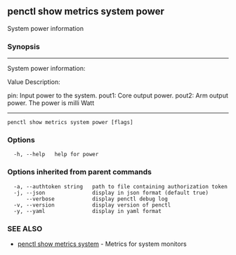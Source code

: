 ## penctl show metrics system power

System power information

### Synopsis



---------------------------------
 System power information:


Value Description:

pin: Input power to the system.
pout1: Core output power.
pout2: Arm output power.
The power is milli Watt


---------------------------------


```
penctl show metrics system power [flags]
```

### Options

```
  -h, --help   help for power
```

### Options inherited from parent commands

```
  -a, --authtoken string   path to file containing authorization token
  -j, --json               display in json format (default true)
      --verbose            display penctl debug log
  -v, --version            display version of penctl
  -y, --yaml               display in yaml format
```

### SEE ALSO
* [penctl show metrics system](penctl_show_metrics_system.md)	 - Metrics for system monitors

